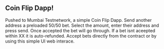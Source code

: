 ## Coin Flip Dapp! ##

Pushed to Mumbai Testnetwork, a simple Coin Flip Dapp. Send another address a preloaded 50/50 bet. 
Select the amount, enter their address and press send. Once accepted the bet will go through. 
If a bet isnt aceepted within XX it is auto-refunded. Accept bets directly from the contract or
by using this simple UI web interace.
